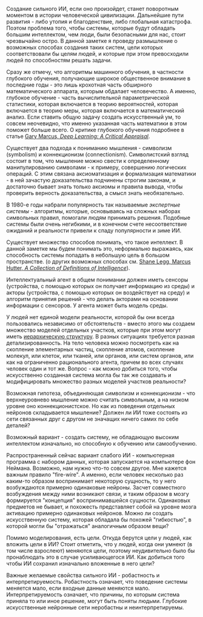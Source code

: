 Создание сильного ИИ, если оно произойдет, станет поворотным моментом в истории человеческой цивилизации. Дальнейшие пути развития - либо утопия и благоденствие, либо глобальная катастрофа. Поэтом проблема того, чтобы системы, которые будут обладать большим интеллектом, чем люди, были безопасными для нас, стоит чрезвычайно остро. В данной заметке я проведу размышление о возможных способах создания таких систем, цели которых соответствовали бы целям людей, и которые при этом превосходили людей по способностям решать задачи.

Сразу же отмечу, что алгоритмы машинного обучения, в частности глубокого обучения, получающие широкое общественное внимание в последние годы - это лишь крохотная часть обширного математического аппарата, которым обдалает человечество. А именно, глубокое обучение - часть вычислительной параметрической статистики, которая включается в теорию вероятностей, которая включается в теорию меры, которая включается в математический анализ. Если ставить общую задачу создать искусственный ум, то совсем неочевидно, что именно указанная часть математики в этом поможет больше всего. О критике глубокого обучения подробнее в статье [Gary Marcus, *Deep Learning: A Critical Appraisal*](https://arxiv.org/abs/1801.00631).

Существует два подхода к пониманию мышления - символизм (symbolism) и коннекционизм (connectionism). Символистский взгляд состоит в том, что мышление можно свести к определенному манипулированию символами - к примеру, совершению логических операций. С этим связана аксиоматизация и формализация математики - в ней зачастую доказательства подчинены строгим законам, и достаточно бывает знать только аксиомы и правила вывода, чтобы проверить верность доказательства, а смысл знать необязательно.

В 1980-е годы набрали популярность так называемые *экспертные системы* - алгоритмы, которые, основываясь на сложных наборах символьных правил, помогали людям принимать решения. Подобные системы были очень негибкими, и в конечном счете несоответствие ожиданий и реальности привели к спаду популярности и зиме ИИ.

Существует множество способов понимать, что такое интеллект. В данной заметке мы будем понимать это, неформально выражаясь, как способность системы попадать в небольшую цель в большом пространстве. (о других возможных способах см. [Shane Legg, Marcus Hutter, *A Collection of Definitions of Intelligence*](https://arxiv.org/abs/0706.3639)).

Интеллектуальный агент в общем понимании должен иметь сенсоры (устройства, с помощью которых он получает информацию из среды) и акторы (устройства, с помощью которых он воздействует на среду) и алгоритм принятия решений - что делать акторами на основании информации с сенсоров. У агента может быть модель среды.

У людей нет единой модели реальности, которой бы они всегда пользовались независимо от обстоятельств - вместо этого мы создаем множество моделей отдельных участков, которые при этом могут иметь [иерархическую структуру](https://www.lesswrong.com/s/p3TndjYbdYaiWwm9x). В разных ситуациях требуется разная детализированность. На тело человека можно посмотреть как на скопление элементарных частиц, скопление атомов, скопление молекул, или клеток, или тканей, или органов, или систем органов, или как на ограниченно рационального агента, причем во всех случаях человек один и тот же. Вопрос - как можно добиться того, чтобы искусственно созданная система могла бы так же создавать и модифицировать множество разных моделей участков реальности?

Возможная гипотеза, объединяющая символизм и коннекционизм - что верхнеуровнево мышление можно считать символьным, а на низком уровне оно коннекционистское. Но как из поведения отдельных нейронов складывается мышление? Должен ли ИИ тоже состоять из сети связанных друг с другом не значащих ничего самих по себе деталей?

Возможный вариант - создать систему, не обладающую высоким интеллектом изначально, но способную к обучению или самообучению. 

Распространенный сейчас вариант слабого ИИ - компьютерная программа с набором данных, которая запускается на компьютере фон Неймана. Возможно, нам нужно что-то совсем другое. Мне кажется важным правило "fire-wire". А именно, если человек несколько раз каким-то образом воспринимает некоторую сущность, то у него возбуждаются примерно одинаковые нейроны. Засчет совместного возбуждения между ними возникают связи, и таким образом в мозгу формируется "концепция" воспринимавшейся сущности. Одинаковых предметов не бывает, и похожесть представляет собой на уровне мозга активацию примерно одинаковых нейронов. Можно ли создать искусственную систему, которая обладала бы похожей "гибкостью", в которой могли бы "отражаться" аналогичным образом вещи?

Помимо моделирования, есть цели. Откуда берутся цели у людей, как вложить цели в ИИ? Стоит отметить, что у людей, когда они умнеют (в том числе взрослеют) меняются цели, поэтому неудивительно было бы пронаблюдать это в случае усиливающегося ИИ. Как добиться того чтобы ИИ сохранил изначально вложенные в него цели?

Важные желаемые свойства сильного ИИ - робастность и интерпретируемость. Робастность означает, что поведение системы меняется мало, если входные данные меняются мало. Интерпретируемость означает, что причины, по которым система приняла то или иное решение, могут быть поняты людьми. Глубокие искусственные нейронные сети неробастны и неинтерпретируемы.
